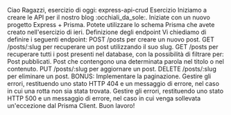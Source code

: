 Ciao Ragazzi,
esercizio di oggi: express-api-crud
Esercizio
Iniziamo a creare le API per il nostro blog :occhiali_da_sole:. Iniziate con un nuovo progetto Express + Prisma.
Potete utilizzare lo schema Prisma che avete creato nell'esercizio di ieri.
Definizione degli endpoint
Vi chiediamo di definire i seguenti endpoint:
POST /posts per creare un nuovo post.
GET /posts/:slug per recuperare un post utilizzando il suo slug.
GET /posts per recuperare tutti i post presenti nel database, con la possibilità di filtrare per:
Post pubblicati.
Post che contengono una determinata parola nel titolo o nel contenuto.
PUT /posts/:slug per aggiornare un post.
DELETE /posts/:slug per eliminare un post.
BONUS:
Implementare la paginazione.
Gestire gli errori, restituendo uno stato HTTP 404 e un messaggio di errore, nel caso in cui una rotta non sia stata trovata.
Gestire gli errori, restituendo uno stato HTTP 500 e un messaggio di errore, nel caso in cui venga sollevata un'eccezione dal Prisma Client.
Buon lavoro!